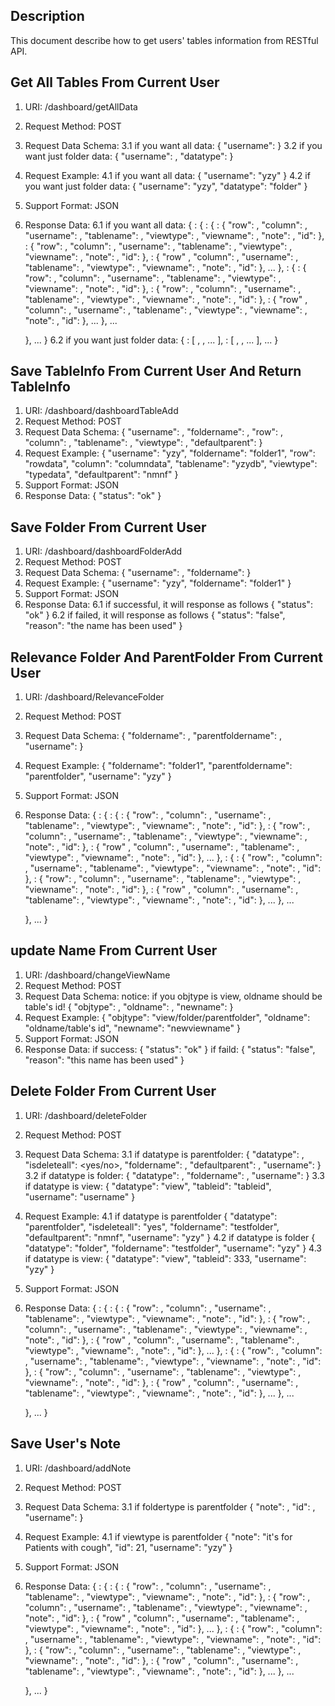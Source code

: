 
Description
-----------
This document describe how to get users' tables information from RESTful API.


Get All Tables From Current User
-------------
1. URI: /dashboard/getAllData
2. Request Method: POST
3. Request Data Schema:
3.1 if you want all data:
{
    "username": <username>
}
3.2 if you want just folder data:
{
    "username": <username>,
    "datatype": <datatype>
}
4. Request Example:
4.1 if you want all data:
{
    "username": "yzy"
}
4.2 if you want just folder data:
{
    "username": "yzy",
    "datatype": "folder"
}
5. Support Format: JSON
6. Response Data:
6.1 if you want all data:
{
    <parentfoldername>: {
        <foldername>: {
            <tablename>: {
                "row": <row>,
                "column": <column>,
                "username": <username>,
                "tablename": <tablename>,
                "viewtype": <viewtype>,
                "viewname": <viewname>,
                "note": <note>,
                "id": <itabled>
            },
            <tablename>: {
                "row": <row>,
                "column": <column>,
                "username": <username>,
                "tablename": <tablename>,
                "viewtype": <viewtype>,
                "viewname": <viewname>,
                "note": <note>,
                "id": <itabled>
            },
            <tablename>: {
                "row" <row>,
                "column": <column>,
                "username": <username>,
                "tablename": <tablename>,
                "viewtype": <viewtype>,
                "viewname": <viewname>,
                "note": <note>,
                "id": <itabled>
            },
           ...
        },
        <foldername>: {
            <tablename>: {
                "row": <row>,
                "column": <column>,
                "username": <username>,
                "tablename": <tablename>,
                "viewtype": <viewtype>,
                "viewname": <viewname>,
                "note": <note>,
                "id": <itabled>
            },
            <tablename>: {
                "row": <row>,
                "column": <column>,
                "username": <username>,
                "tablename": <tablename>,
                "viewtype": <viewtype>,
                "viewname": <viewname>,
                "note": <note>,
                "id": <itabled>
            },
            <tablename>: {
                "row" <row>,
                "column": <column>,
                "username": <username>,
                "tablename": <tablename>,
                "viewtype": <viewtype>,
                "viewname": <viewname>,
                "note": <note>,
                "id": <itabled>
            },
           ...
        },
        ...

    },
    ...
}
6.2 if you want just folder data:
{
    <parentfoldername>: [
        <foldername>,
        <foldername>,
        ...
    ],
    <parentfoldername>: [
        <foldername>,
        <foldername>,
        ...
    ],
    ...
}



Save TableInfo From Current User And Return TableInfo
-------------
1. URI: /dashboard/dashboardTableAdd
2. Request Method: POST
3. Request Data Schema:
{
    "username": <username>,
    "foldername": <foldername>,
    "row": <row>,
    "column": <column>,
    "tablename": <tablename>,
    "viewtype": <viewtype>,
    "defaultparent": <defaultparentfoldername>
}
4. Request Example:
{
    "username": "yzy",
    "foldername": "folder1",
    "row": "rowdata",
    "column": "columndata",
    "tablename": "yzydb",
    "viewtype": "typedata",
    "defaultparent": "nmnf"
}
5. Support Format: JSON
6. Response Data:
{
    "status": "ok"
}



Save Folder From Current User
-------------
1. URI: /dashboard/dashboardFolderAdd
2. Request Method: POST
3. Request Data Schema:
{
    "username": <username>,
    "foldername": <foldername>
}
4. Request Example:
{
    "username": "yzy",
    "foldername": "folder1"
}
5. Support Format: JSON
6. Response Data:
6.1 if successful, it will response as follows
{
    "status": "ok"
}
6.2 if failed, it will response as follows
{
    "status": "false",
    "reason": "the name has been used"
}



 Relevance Folder And ParentFolder From Current User
-------------
1. URI: /dashboard/RelevanceFolder
2. Request Method: POST
3. Request Data Schema:
{
    "foldername": <foldername>,
    "parentfoldername": <parentfoldername>,
    "username": <username>
}
4. Request Example:
{
    "foldername": "folder1",
    "parentfoldername": "parentfolder",
    "username": "yzy"
}
5. Support Format: JSON
6. Response Data:
{
    <parentfoldername>: {
        <foldername>: {
            <tablename>: {
                "row": <row>,
                "column": <column>,
                "username": <username>,
                "tablename": <tablename>,
                "viewtype": <viewtype>,
                "viewname": <viewname>,
                "note": <note>,
                "id": <itabled>
            },
            <tablename>: {
                "row": <row>,
                "column": <column>,
                "username": <username>,
                "tablename": <tablename>,
                "viewtype": <viewtype>,
                "viewname": <viewname>,
                "note": <note>,
                "id": <itabled>
            },
            <tablename>: {
                "row" <row>,
                "column": <column>,
                "username": <username>,
                "tablename": <tablename>,
                "viewtype": <viewtype>,
                "viewname": <viewname>,
                "note": <note>,
                "id": <itabled>
            },
           ...
        },
        <foldername>: {
            <tablename>: {
                "row": <row>,
                "column": <column>,
                "username": <username>,
                "tablename": <tablename>,
                "viewtype": <viewtype>,
                "viewname": <viewname>,
                "note": <note>,
                "id": <itabled>
            },
            <tablename>: {
                "row": <row>,
                "column": <column>,
                "username": <username>,
                "tablename": <tablename>,
                "viewtype": <viewtype>,
                "viewname": <viewname>,
                "note": <note>,
                "id": <itabled>
            },
            <tablename>: {
                "row" <row>,
                "column": <column>,
                "username": <username>,
                "tablename": <tablename>,
                "viewtype": <viewtype>,
                "viewname": <viewname>,
                "note": <note>,
                "id": <itabled>
            },
           ...
        },
        ...

    },
    ...
}



update Name From Current User
-------------
1. URI: /dashboard/changeViewName
2. Request Method: POST
3. Request Data Schema:
notice: if you objtype is view, oldname should be table's id!
{
    "objtype": <type>,
    "oldname": <oldname>,
    "newname": <new>
}
4. Request Example:
{
    "objtype": "view/folder/parentfolder",
    "oldname": "oldname/table's id",
    "newname": "newviewname"
}
5. Support Format: JSON
6. Response Data:
if success:
{
    "status": "ok"
}
if faild:
{
    "status": "false", 
    "reason": "this name has been used"
}



Delete Folder From Current User
-------------
1. URI: /dashboard/deleteFolder
2. Request Method: POST
3. Request Data Schema:
3.1 if datatype is parentfolder:
{
    "datatype": <foldertype>,
    "isdeleteall": <yes/no>,
    "foldername": <foldername>,
    "defaultparent": <defaultparentfoldername>,
    "username": <username>
}
3.2 if datatype is folder:
{
    "datatype": <foldertype>,
    "foldername": <foldername>,
    "username": <username>
}
3.3 if datatype is view:
{
    "datatype": "view",
    "tableid": "tableid",
    "username": "username"
}
4. Request Example:
4.1 if datatype is parentfolder
{
    "datatype": "parentfolder",
    "isdeleteall": "yes",
    "foldername": "testfolder",
    "defaultparent": "nmnf",
    "username": "yzy"
}
4.2 if datatype is folder
{
    "datatype": "folder",
    "foldername": "testfolder",
    "username": "yzy"
}
4.3 if datatype is view:
{
    "datatype": "view",
    "tableid": 333,
    "username": "yzy"
}
5. Support Format: JSON
6. Response Data:
{
    <parentfoldername>: {
        <foldername>: {
            <tablename>: {
                "row": <row>,
                "column": <column>,
                "username": <username>,
                "tablename": <tablename>,
                "viewtype": <viewtype>,
                "viewname": <viewname>,
                "note": <note>,
                "id": <itabled>
            },
            <tablename>: {
                "row": <row>,
                "column": <column>,
                "username": <username>,
                "tablename": <tablename>,
                "viewtype": <viewtype>,
                "viewname": <viewname>,
                "note": <note>,
                "id": <itabled>
            },
            <tablename>: {
                "row" <row>,
                "column": <column>,
                "username": <username>,
                "tablename": <tablename>,
                "viewtype": <viewtype>,
                "viewname": <viewname>,
                "note": <note>,
                "id": <itabled>
            },
           ...
        },
        <foldername>: {
            <tablename>: {
                "row": <row>,
                "column": <column>,
                "username": <username>,
                "tablename": <tablename>,
                "viewtype": <viewtype>,
                "viewname": <viewname>,
                "note": <note>,
                "id": <itabled>
            },
            <tablename>: {
                "row": <row>,
                "column": <column>,
                "username": <username>,
                "tablename": <tablename>,
                "viewtype": <viewtype>,
                "viewname": <viewname>,
                "note": <note>,
                "id": <itabled>
            },
            <tablename>: {
                "row" <row>,
                "column": <column>,
                "username": <username>,
                "tablename": <tablename>,
                "viewtype": <viewtype>,
                "viewname": <viewname>,
                "note": <note>,
                "id": <itabled>
            },
           ...
        },
        ...

    },
    ...
}



Save User's Note
-------------
1. URI: /dashboard/addNote
2. Request Method: POST
3. Request Data Schema:
3.1 if foldertype is parentfolder
{
    "note": <note>,
    "id": <tableid>,
    "username": <username>
}
4. Request Example:
4.1 if viewtype is parentfolder
{
    "note": "it's for Patients with cough",
    "id": 21,
    "username": "yzy"
}
5. Support Format: JSON
6. Response Data:
{
    <parentfoldername>: {
        <foldername>: {
            <tablename>: {
                "row": <row>,
                "column": <column>,
                "username": <username>,
                "tablename": <tablename>,
                "viewtype": <viewtype>,
                "viewname": <viewname>,
                "note": <note>,
                "id": <itabled>
            },
            <tablename>: {
                "row": <row>,
                "column": <column>,
                "username": <username>,
                "tablename": <tablename>,
                "viewtype": <viewtype>,
                "viewname": <viewname>,
                "note": <note>,
                "id": <itabled>
            },
            <tablename>: {
                "row" <row>,
                "column": <column>,
                "username": <username>,
                "tablename": <tablename>,
                "viewtype": <viewtype>,
                "viewname": <viewname>,
                "note": <note>,
                "id": <itabled>
            },
           ...
        },
        <foldername>: {
            <tablename>: {
                "row": <row>,
                "column": <column>,
                "username": <username>,
                "tablename": <tablename>,
                "viewtype": <viewtype>,
                "viewname": <viewname>,
                "note": <note>,
                "id": <itabled>
            },
            <tablename>: {
                "row": <row>,
                "column": <column>,
                "username": <username>,
                "tablename": <tablename>,
                "viewtype": <viewtype>,
                "viewname": <viewname>,
                "note": <note>,
                "id": <itabled>
            },
            <tablename>: {
                "row" <row>,
                "column": <column>,
                "username": <username>,
                "tablename": <tablename>,
                "viewtype": <viewtype>,
                "viewname": <viewname>,
                "note": <note>,
                "id": <itabled>
            },
           ...
        },
        ...

    },
    ...
}

